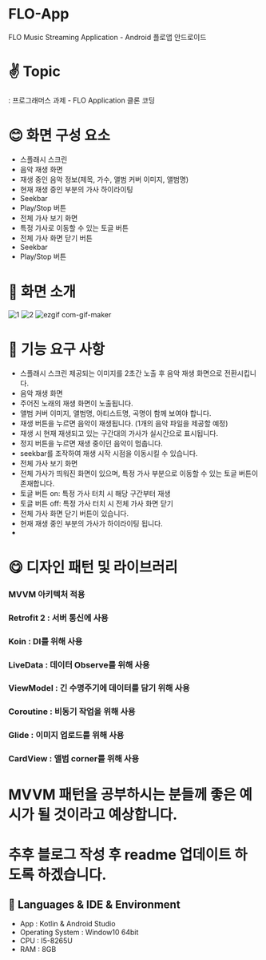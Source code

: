 # FLO-App
FLO Music Streaming Application - Android
플로앱 안드로이드
# ✌ Topic 
: 프로그래머스 과제 - FLO Application 클론 코딩

# 😊 화면 구성 요소
- 스플래시 스크린
- 음악 재생 화면
 - 재생 중인 음악 정보(제목, 가수, 앨범 커버 이미지, 앨범명)
 - 현재 재생 중인 부분의 가사 하이라이팅
 - Seekbar
 - Play/Stop 버튼
- 전체 가사 보기 화면
 - 특정 가사로 이동할 수 있는 토글 버튼
 - 전체 가사 화면 닫기 버튼
 - Seekbar
 - Play/Stop 버튼
 
 # 🤩 화면 소개
 ![1](https://user-images.githubusercontent.com/59405161/122176762-ed492000-cebf-11eb-8ab8-55945069554c.PNG)
 ![2](https://user-images.githubusercontent.com/59405161/122176768-ee7a4d00-cebf-11eb-9230-37df3e1e7cc4.PNG)
 ![ezgif com-gif-maker](https://user-images.githubusercontent.com/59405161/122177537-b0315d80-cec0-11eb-8dea-3a316b61eaa9.gif)
 
 # 👊 기능 요구 사항
 - 스플래시 스크린
   제공되는 이미지를 2초간 노출 후 음악 재생 화면으로 전환시킵니다.
 - 음악 재생 화면
  - 주어진 노래의 재생 화면이 노출됩니다.
  - 앨범 커버 이미지, 앨범명, 아티스트명, 곡명이 함께 보여야 합니다.
  - 재생 버튼을 누르면 음악이 재생됩니다. (1개의 음악 파일을 제공할 예정)
  - 재생 시 현재 재생되고 있는 구간대의 가사가 실시간으로 표시됩니다.
  - 정지 버튼을 누르면 재생 중이던 음악이 멈춥니다.
  - seekbar를 조작하여 재생 시작 시점을 이동시킬 수 있습니다.
 - 전체 가사 보기 화면
  - 전체 가사가 띄워진 화면이 있으며, 특정 가사 부분으로 이동할 수 있는 토글 버튼이 존재합니다.
  - 토글 버튼 on: 특정 가사 터치 시 해당 구간부터 재생
  - 토글 버튼 off: 특정 가사 터치 시 전체 가사 화면 닫기
  - 전체 가사 화면 닫기 버튼이 있습니다.
  - 현재 재생 중인 부분의 가사가 하이라이팅 됩니다.
  - 
 # 😋 디자인 패턴 및 라이브러리 
 ### MVVM 아키텍처 적용
 ### Retrofit 2 : 서버 통신에 사용
 ### Koin : DI를 위해 사용
 ### LiveData : 데이터 Observe를 위해 사용
 ### ViewModel : 긴 수명주기에 데이터를 담기 위해 사용
 ### Coroutine : 비동기 작업을 위해 사용
 ### Glide : 이미지 업로드를 위해 사용
 ### CardView : 앨범 corner를 위해 사용
 
 # MVVM 패턴을 공부하시는 분들께 좋은 예시가 될 것이라고 예상합니다. 
 # 추후 블로그 작성 후 readme 업데이트 하도록 하겠습니다.
 
 ## 🐔  Languages & IDE & Environment
- App : Kotlin & Android Studio
-  Operating System : Window10 64bit
-  CPU : I5-8265U
-  RAM : 8GB


 
 
